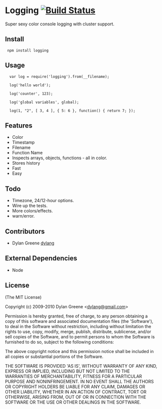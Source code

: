 
# Logging  [![Build Status](https://secure.travis-ci.org/dylang/logging.png)](http://travis-ci.org/dylang/logging)

  Super sexy color console logging with cluster support.


## Install

     npm install logging


## Usage

      var log = require('logging').from(__filename);

      log('hello world');

      log('counter', 123);

      log('global variables', global);

      log(1, "2", [ 3, 4 ], { 5: 6 }, function() { return 7; });


## Features

  * Color
  * Timestamp
  * Filename
  * Function Name
  * Inspects arrays, objects, functions - all in color.
  * Stores history
  * Fast
  * Easy

## Todo
  * Timezone, 24/12-hour options.
  * Wire up the tests.
  * More colors/effects.
  * warn/error.

## Contributors

  * Dylan Greene [dylang](http://github.com/dylang)

## External Dependencies

  * Node

## License

(The MIT License)

Copyright (c) 2009-2010 Dylan Greene &lt;dylang@gmail.com&gt;

Permission is hereby granted, free of charge, to any person obtaining
a copy of this software and associated documentation files (the
'Software'), to deal in the Software without restriction, including
without limitation the rights to use, copy, modify, merge, publish,
distribute, sublicense, and/or sell copies of the Software, and to
permit persons to whom the Software is furnished to do so, subject to
the following conditions:

The above copyright notice and this permission notice shall be
included in all copies or substantial portions of the Software.

THE SOFTWARE IS PROVIDED 'AS IS', WITHOUT WARRANTY OF ANY KIND,
EXPRESS OR IMPLIED, INCLUDING BUT NOT LIMITED TO THE WARRANTIES OF
MERCHANTABILITY, FITNESS FOR A PARTICULAR PURPOSE AND NONINFRINGEMENT.
IN NO EVENT SHALL THE AUTHORS OR COPYRIGHT HOLDERS BE LIABLE FOR ANY
CLAIM, DAMAGES OR OTHER LIABILITY, WHETHER IN AN ACTION OF CONTRACT,
TORT OR OTHERWISE, ARISING FROM, OUT OF OR IN CONNECTION WITH THE
SOFTWARE OR THE USE OR OTHER DEALINGS IN THE SOFTWARE.